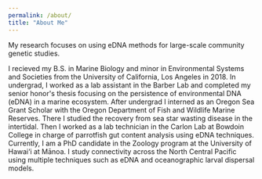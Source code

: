 ```yaml
---
permalink: /about/
title: "About Me"
---
```


My research focuses on using eDNA methods for large-scale community genetic studies.

I recieved my B.S. in Marine Biology and minor in Environmental Systems and Societies from the University of California, Los Angeles in 2018. In undergrad, I worked as a lab assistant in the Barber Lab and completed my senior honor's thesis focusing on the persistence of environmental DNA (eDNA) in a marine ecosystem. After undergrad I interned as an Oregon Sea Grant Scholar with the Oregon Department of Fish and Wildlife Marine Reserves. There I studied the recovery from sea star wasting disease in the intertidal. Then I worked as a lab technician in the Carlon Lab at Bowdoin College in charge of parrotfish gut content analysis using eDNA techniques. Currently, I am a PhD candidate in the Zoology program at the University of Hawai‘i at Mānoa. I study connectivity across the North Central Pacific using multiple techniques such as eDNA and oceanographic larval dispersal models.

